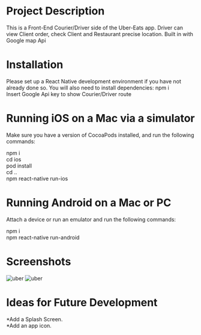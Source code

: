 # Project Description

This is a Front-End Courier/Driver side of the Uber-Eats app. Driver can view Client order, check Client and Restaurant precise location.
Built in with Google map Api 

# Installation

Please set up a React Native development environment if you have not already done so.
You will also need to install dependencies:
npm i\
Insert Google Api key to show Courier/Driver route


# Running iOS on a Mac via a simulator

Make sure you have a version of CocoaPods installed, and run the following commands:

npm i\
cd ios\
pod install\
cd ..\
npm react-native run-ios

# Running Android on a Mac or PC

Attach a device or run an emulator and run the following commands:

npm i\
npm react-native run-android

# Screenshots

![uber](assets/1.jpg)
![uber](assets/2.jpg)



# Ideas for Future Development

*Add a Splash Screen.\
*Add an app icon.
